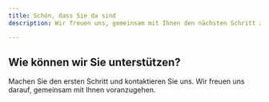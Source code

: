 ```yaml
---
title: Schön, dass Sie da sind
description: Wir freuen uns, gemeinsam mit Ihnen den nächsten Schritt zu gehen.

---
```

## Wie können wir **Sie** unterstützen?

Machen Sie den ersten Schritt und kontaktieren Sie uns. Wir freuen uns darauf, gemeinsam mit Ihnen voranzugehen.